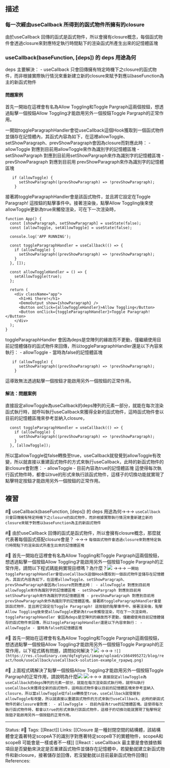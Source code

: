 ## 描述


### 每一次經由useCallback 所得到的函式物件所擁有的closure

由於useCallback 回傳的函式是函式物件，所以會擁有closure概念，每個函式物件會透過closure來對應特定執行時間點下的渲染函式所產生出來的記憶體區塊


### useCallback(baseFunction, [deps]) 的 deps 用途為何
deps 主要解決：
	- useCallback 只會回傳擁有特定時機下之closure的函式物件，而非根據實際執行情況來重新建立新的closure來賦予對應以baseFunction為主的新函式物件




#### 問題案例

首先一開始在這裡會有名為Allow Toggling和Toggle Pargraph這兩個按鈕，想透過點擊一個按鈕Allow Toggling才能啟用另外一個按鈕Toggle Pargraph的正常作用。


一開始toggleParagraphHandler會從useCallback這個Hook獲取到一個函式物件並儲存在記憶體內，其函式內容為如下，在這裡allowToggle、setShowParagraph、prevShowParagraph會因為closure而對應此時：
	- allowToggle 對應到目前用allowToggle來作為識別字的記憶體區塊
	- setShowPargraph 對應到目前用setShowPargraph來作為識別字的記憶體區塊
	- prevShowParagraph 對應到目前用 prevShowParagraph來作為識別字的記憶體區塊

```
   if (allowToggle) {
      setShowParagraph((prevShowParagraph) => !prevShowParagraph);
    }
```

接著將toggleParagraphHandler會是該函式物件，並且將它設定在Toggle Paragraph! 這按鈕的點擊事件中。接著渲染後，點擊Allow Toggling後來使allowToggle更新為true來觸發渲染，可在下一次渲染時，

```
function App() {
  const [showParagraph, setShowParagraph] = useState(false);
  const [allowToggle, setAllowToggle] = useState(false);

  console.log('APP RUNNING');

  const toggleParagraphHandler = useCallback(() => {
    if (allowToggle) {
      setShowParagraph((prevShowParagraph) => !prevShowParagraph);
    }
  }, []);

  const allowToggleHandler = () => {
    setAllowToggle(true);
  };

  return (
    <div className="app">
      <h1>Hi there!</h1>
      <DemoOutput show={showParagraph} />
      <Button onClick={allowToggleHandler}>Allow Toggling</Button>
      <Button onClick={toggleParagraphHandler}>Toggle Paragraph!</Button>
    </div>
  );
}
```

toggleParagraphHandler 會因為deps是空陣列的緣故而不更動，僅繼續使用目前記憶體儲存的函式物件來回傳，所以toggleParagraphHandler還是以下內容來執行：
	- allowToggle - 當時為false的記憶體區塊
```
   if (allowToggle) {
      setShowParagraph((prevShowParagraph) => !prevShowParagraph);
    }
```

這導致無法透過點擊一個按鈕才能啟用另外一個按鈕的正常作用。


#### 解法：問題案例
直接設定allowToggle為useCallback的deps陣列的元素一部分，就能在每次渲染函式執行時，就呼叫執行useCallback來獲得全新的函式物件，這時函式物件會以目前的記憶體區塊來參考並納入closure，

```
  const toggleParagraphHandler = useCallback(() => {
    if (allowToggle) {
      setShowParagraph((prevShowParagraph) => !prevShowParagraph);
    }
  }, [allowToggle]);
```
所以當allowToggle從false轉換至true，useCallback就發覺到allowToggle有改變，所以就直接以重建函式物件的方式來執行useCallback，此時的新函式物件的新closure會對應：
	- allowToggle - 目前內容為true的記憶體區塊
這使得每次執行函式物件時，都會以true的形式來執行該函式物件，這樣子的切換功能就實現了點擊特定按鈕才能啟用另外一個按鈕的正常作用。

## 複習


#🧠 useCallback(baseFunction, \[deps\]) 的 deps 用途為何->->-> `useCallback 只會回傳擁有特定時機下之closure的函式物件，而非根據實際執行情況來重新建立新的closure來賦予對應以baseFunction為主的新函式物件`
<!--SR:!2023-10-01,80,230-->

#🧠 由於useCallback 回傳的函式是函式物件，所以會擁有closure概念，那麼就代表著每個函式搭配closure會是？ ->->-> `每個函式物件會透過closure來對應特定執行時間點下的渲染函式所產生出來的記憶體區塊`
<!--SR:!2025-01-01,498,250-->

#🧠 首先一開始在這裡會有名為Allow Toggling和Toggle Pargraph這兩個按鈕，想透過點擊一個按鈕Allow Toggling才能啟用另外一個按鈕Toggle Pargraph的正常作用，請問以下程式碼能夠實現目標嗎？為什麼？![](https://res.cloudinary.com/dqfxgtyoi/image/upload/v1664995272/blog/react/hook/useCallback/useCallback-question-example_sebqb3.png) ->->-> `一開始toggleParagraphHandler會從useCallback這個Hook獲取到一個函式物件並儲存在記憶體內，其函式內容為如下，在這裡allowToggle、setShowParagraph、prevShowParagraph會因為closure而對應此時： - allowToggle 對應到目前用allowToggle來作為識別字的記憶體區塊 - setShowPargraph 對應到目前用setShowPargraph來作為識別字的記憶體區塊 - prevShowParagraph 對應到目前用 prevShowParagraph來作為識別字的記憶體區塊。接著將toggleParagraphHandler會是該函式物件，並且將它設定在Toggle Paragraph! 這按鈕的點擊事件中。接著渲染後，點擊Allow Toggling後來使allowToggle更新為true來觸發渲染，可在下一次渲染時，toggleParagraphHandler 會因為deps是空陣列的緣故而不更動，僅繼續使用目前記憶體儲存的函式物件來回傳，所以toggleParagraphHandler還是以下內容來執行： - allowToggle - 當時為false的記憶體區塊`
<!--SR:!2024-10-03,443,250-->


#🧠 首先一開始在這裡會有名為Allow Toggling和Toggle Pargraph這兩個按鈕，想透過點擊一個按鈕Allow Toggling才能啟用另外一個按鈕Toggle Pargraph的正常作用，以下程式碼有問題，請問如何解決？![](https://res.cloudinary.com/dqfxgtyoi/image/upload/v1664995272/blog/react/hook/useCallback/useCallback-question-example_sebqb3.png) ->->-> `![](https://res.cloudinary.com/dqfxgtyoi/image/upload/v1664995272/blog/react/hook/useCallback/useCallback-solution-example_rpapwq.png)`
<!--SR:!2025-01-01,505,250-->


#🧠  上面程式碼解決了點擊一個按鈕Allow Toggling才能啟用另外一個按鈕Toggle Pargraph的正常作用，請說明為什麼![](https://res.cloudinary.com/dqfxgtyoi/image/upload/v1664995272/blog/react/hook/useCallback/useCallback-solution-example_rpapwq.png) ![](https://res.cloudinary.com/dqfxgtyoi/image/upload/v1664995272/blog/react/hook/useCallback/useCallback-question-example_sebqb3.png)->->-> `直接設定allowToggle為useCallback的deps陣列的元素一部分，就能在每次渲染函式執行時，就呼叫執行useCallback來獲得全新的函式物件，這時函式物件會以目前的記憶體區塊來參考並納入closure，所以當allowToggle從false轉換至true，useCallback就發覺到allowToggle有改變，所以就直接以重建函式物件的方式來執行useCallback，此時的新函式物件的新closure會對應： - allowToggle - 目前內容為true的記憶體區塊。這使得每次執行函式物件時，都會以true的形式來執行該函式物件，這樣子的切換功能就實現了點擊特定按鈕才能啟用另外一個按鈕的正常作用。`
<!--SR:!2024-09-12,421,250-->



---
Status: #🌱 
Tags:
[[React]]
Links:
[[Closure 是一種封閉空間的結構體，該結構體會定義著特定scopeA下的識別字對應著特定scopeB下的實體物件，scopeA和scopeB 可能會是一樣或者不一樣]]
[[React：useCallback 最主要是會依據依賴項目是否變動來決定是否重建函式物件並儲存在記憶體中，若變動就建立新函式物件和新closure，接著儲存並回傳，若沒變動就以目前最新函式物件回傳]]
References: